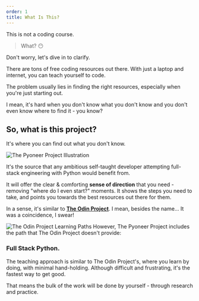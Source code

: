 ```yaml
---
order: 1
title: What Is This?
---
```


This is not a coding course.

> What? 😶

Don't worry, let's dive in to clarify.

There are tons of free coding resources out there. With just a laptop and internet, you can teach yourself to code.

The problem usually lies in finding the right resources, especially when you're just starting out.

I mean, it's hard when you don't know what you don't know and you don't even know where to find it - you know?

## So, what is this project?
It's where you can find out what you don't know.

![The Pyoneer Project Illustration](https://cdn.statically.io/gh/ThePyoneerProject/course/main/Introduction/what_is_this/imgs/pyoneer_project_illustration.webp)

It's the source that any ambitious self-taught developer attempting full-stack engineering with Python would benefit from.

It will offer the clear & comforting **sense of direction** that you need - removing "where do I even start?" moments. It shows the steps you need to take, and points you towards the best resources out there for them.

In a sense, it's similar to [**The Odin Project**](https://www.theodinproject.com/). I mean, besides the name... It was a coincidence, I swear!


![The Odin Project Learning Paths](https://cdn.statically.io/gh/ThePyoneerProject/course/main/Introduction/what_is_this/imgs/top_paths.webp)
However, The Pyoneer Project includes the path that The Odin Project doesn't provide:
### **Full Stack Python**.

The teaching approach is similar to The Odin Project's, where you learn by doing, with minimal hand-holding. Although difficult and frustrating, it's the fastest way to get good.

That means the bulk of the work will be done by yourself - through research and practice. 
